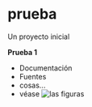 # prueba
Un proyecto inicial

**Prueba 1**

- Documentación
- Fuentes
- cosas...
- véase ![las figuras](https://github.com/jgzapata/prueba/DWtf_PuU8AAHQpi.jpg "Como puede verse")

